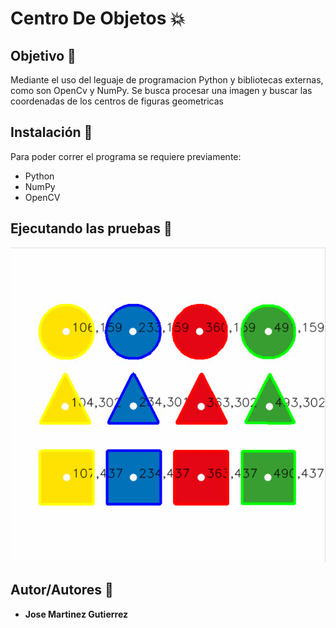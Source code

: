 # Centro De Objetos :collision:

## Objetivo :dart:
Mediante el uso del leguaje de programacion Python y bibliotecas externas, como son OpenCv y NumPy. Se busca procesar una imagen y buscar las coordenadas de los centros de figuras geometricas

## Instalación :wrench:
Para poder correr el programa se requiere previamente:
* Python
* NumPy
* OpenCV

## Ejecutando las pruebas :memo:
![alt text](https://github.com/martinez022jose/Centro-De-Objetos/blob/master/ScreenShotsReadMe/CoordenadaDeFiguras.PNG)

## Autor/Autores :pushpin:
* **Jose Martinez Gutierrez**
